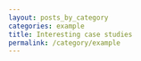 ```yaml
---
layout: posts_by_category
categories: example
title: Interesting case studies
permalink: /category/example
---
```

